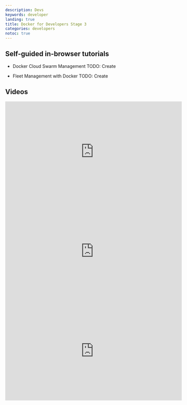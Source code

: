 ```yaml
---
description: Devs
keywords: developer
landing: true
title: Docker for Developers Stage 3
categories: developers
notoc: true
---
```


## Self-guided in-browser tutorials

  * Docker Cloud Swarm Management TODO: Create
  
  * Fleet Management with Docker TODO: Create

## Videos

<iframe width="560" height="315" src="https://www.youtube.com/embed/tjxkxVI_PVU?list=PLkA60AVN3hh8_lyxE2jjGaGyr0UoqIv4K" frameborder="0" allowfullscreen></iframe>

<iframe width="560" height="315" src="https://www.youtube.com/embed/f0jOoIm1dbs?list=PLkA60AVN3hh-HFXhOCZXyIi-du9FxliCN" frameborder="0" allowfullscreen></iframe>

<iframe width="560" height="315" src="https://www.youtube.com/embed/7bt-zJAahNo?list=PLkA60AVN3hh-HFXhOCZXyIi-du9FxliCN" frameborder="0" allowfullscreen></iframe>